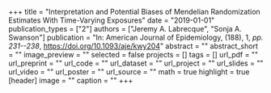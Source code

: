 +++
title = "Interpretation and Potential Biases of Mendelian Randomization Estimates With Time-Varying Exposures"
date = "2019-01-01"
publication_types = ["2"]
authors = ["Jeremy A. Labrecque", "Sonja A. Swanson"]
publication = "In: American Journal of Epidemiology, (188), 1, _pp. 231--238_, https://doi.org/10.1093/aje/kwy204"
abstract = ""
abstract_short = ""
image_preview = ""
selected = false
projects = []
tags = []
url_pdf = ""
url_preprint = ""
url_code = ""
url_dataset = ""
url_project = ""
url_slides = ""
url_video = ""
url_poster = ""
url_source = ""
math = true
highlight = true
[header]
image = ""
caption = ""
+++
